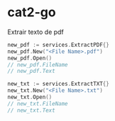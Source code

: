 # cat2-go
Extrair texto de pdf

``` go
new_pdf := services.ExtractPDF{}
new_pdf.New("<File Name>.pdf")
new_pdf.Open()
// new_pdf.FileName
// new_pdf.Text

new_txt := services.ExtractTXT{}
new_txt.New("<File Name>.txt")
new_txt.Open()
// new_txt.FileName
// new_txt.Text
```
